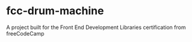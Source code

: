 # fcc-drum-machine
A project built for the Front End Development Libraries certification from freeCodeCamp
